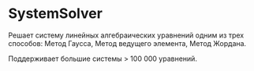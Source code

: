 # SystemSolver

Решает систему линейных алгебраических уравнений одним из трех способов: Метод Гаусса, Метод ведущего элемента, Метод Жордана.

Поддерживает большие системы > 100 000 уравнений.
